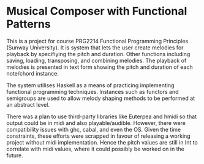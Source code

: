 # Musical Composer with Functional Patterns

This is a project for course PRG2214 Functional Programming Principles (Sunway University). It is system that lets the user create melodies for playback by specifiying the pitch and duration. Other functions including saving, loading, transposing, and combining melodies. The playback of melodies is presented in text form showing the pitch and duration of each note/chord instance. 

The system utilises Haskell as a means of practicing implementing functional programming techniques. Instances such as functors and semigroups are used to allow melody shaping methods to be performed at an abstract level. 

There was a plan to use third-party libraries like Euterpea and hmidi so that output could be in midi and also playable/audible. However, there were compatibility issues with ghc, cabal, and even the OS. Given the time constraints, these efforts were scrapped in favour of releasing a working project without midi implementation. Hence the pitch values are still in Int to correlate with midi values, where it could possibly be worked on in the future. 
